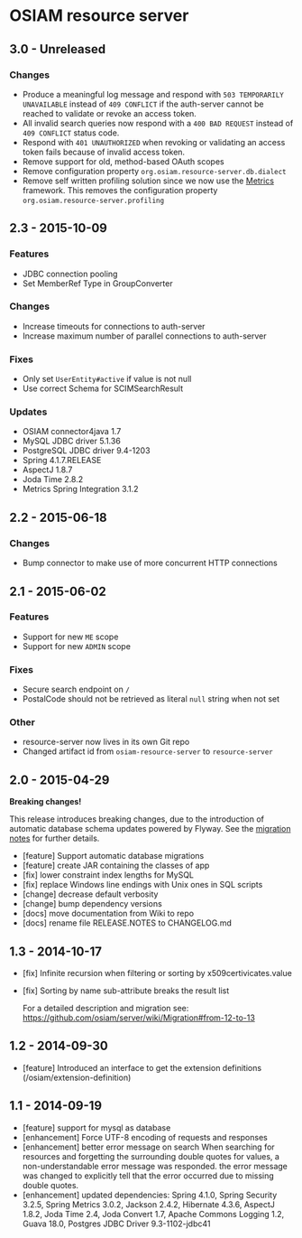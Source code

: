 # OSIAM resource server

## 3.0 - Unreleased

### Changes

- Produce a meaningful log message and respond with `503 TEMPORARILY UNAVAILABLE`
  instead of `409 CONFLICT` if the auth-server cannot be reached to validate or
  revoke an access token.
- All invalid search queries now respond with a `400 BAD REQUEST` instead of
  `409 CONFLICT` status code.
- Respond with `401 UNAUTHORIZED` when revoking or validating an access token
  fails because of invalid access token.
- Remove support for old, method-based OAuth scopes
- Remove configuration property `org.osiam.resource-server.db.dialect`
- Remove self written profiling solution since we now use the [Metrics](https://github.com/dropwizard/metrics) 
  framework. This removes the configuration property `org.osiam.resource-server.profiling` 

## 2.3 - 2015-10-09

### Features

- JDBC connection pooling
- Set MemberRef Type in GroupConverter

### Changes

- Increase timeouts for connections to auth-server
- Increase maximum number of parallel connections to auth-server

### Fixes

- Only set `UserEntity#active` if value is not null
- Use correct Schema for SCIMSearchResult

### Updates

- OSIAM connector4java 1.7
- MySQL JDBC driver 5.1.36
- PostgreSQL JDBC driver 9.4-1203
- Spring 4.1.7.RELEASE
- AspectJ 1.8.7
- Joda Time 2.8.2
- Metrics Spring Integration 3.1.2

## 2.2 - 2015-06-18

### Changes

- Bump connector to make use of more concurrent HTTP connections

## 2.1 - 2015-06-02

### Features

- Support for new `ME` scope
- Support for new `ADMIN` scope

### Fixes

- Secure search endpoint on `/`
- PostalCode should not be retrieved as literal `null` string when not set

### Other

- resource-server now lives in its own Git repo
- Changed artifact id from `osiam-resource-server` to `resource-server`

## 2.0 - 2015-04-29

**Breaking changes!**

This release introduces breaking changes, due to the introduction of automatic
database schema updates powered by Flyway. See the
[migration notes](docs/Migration.md#from-13x-to-20) for further details.

- [feature] Support automatic database migrations
- [feature] create JAR containing the classes of app
- [fix] lower constraint index lengths for MySQL
- [fix] replace Windows line endings with Unix ones in SQL scripts
- [change] decrease default verbosity
- [change] bump dependency versions
- [docs] move documentation from Wiki to repo
- [docs] rename file RELEASE.NOTES to CHANGELOG.md

## 1.3 - 2014-10-17

- [fix] Infinite recursion when filtering or sorting by x509certivicates.value
- [fix] Sorting by name sub-attribute breaks the result list

    For a detailed description and migration see:
    https://github.com/osiam/server/wiki/Migration#from-12-to-13

## 1.2 - 2014-09-30

- [feature] Introduced an interface to get the extension definitions (/osiam/extension-definition) 

## 1.1 - 2014-09-19

- [feature] support for mysql as database
- [enhancement] Force UTF-8 encoding of requests and responses
- [enhancement] better error message on search
  When searching for resources and forgetting the surrounding double quotes for
  values, a non-understandable error message was responded. the error message
  was changed to explicitly tell that the error occurred due to missing
  double quotes.
- [enhancement] updated dependencies: Spring 4.1.0, Spring Security 3.2.5,
  Spring Metrics 3.0.2, Jackson 2.4.2, Hibernate 4.3.6, AspectJ 1.8.2,
  Joda Time 2.4, Joda Convert 1.7, Apache Commons Logging 1.2, Guava 18.0,
  Postgres JDBC Driver 9.3-1102-jdbc41
